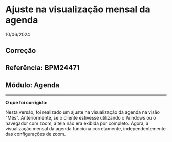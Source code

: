 # Ajuste na visualização mensal da agenda
10/06/2024
## Correção
## Referência: BPM24471
## Módulo: Agenda
***

**O que foi corrigido:**

Nesta versão, foi realizado um ajuste na visualização da agenda na visão "Mês". Anteriormente, se o cliente estivesse utilizando o Windows ou o navegador com zoom, a tela não era exibida por completo. Agora, a visualização mensal da agenda funciona corretamente, independentemente das configurações de zoom.